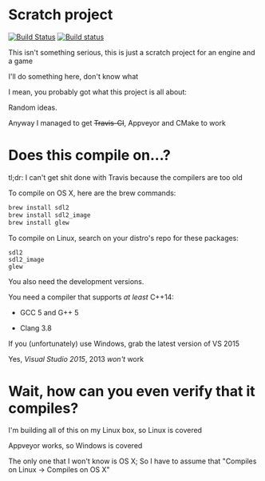 # Scratch project


[![Build Status](https://travis-ci.org/andry-dev/sdl-scratch.svg?branch=master)](https://travis-ci.org/andry-dev/sdl-scratch)
[![Build status](https://ci.appveyor.com/api/projects/status/norpt182g02fyqwc?svg=true)](https://ci.appveyor.com/project/andry-dev/sdl-scratch)

This isn't something serious, this is just a scratch project for an engine and a game

I'll do something here, don't know what

I mean, you probably got what this project is all about:

Random ideas.

Anyway I managed to get ~~Travis-CI~~, Appveyor and CMake to work

# Does this compile on...?

tl;dr: I can't get shit done with Travis because the compilers are too old

To compile on OS X, here are the brew commands:

``` bash
brew install sdl2
brew install sdl2_image
brew install glew
```

To compile on Linux, search on your distro's repo for these packages:

```
sdl2
sdl2_image
glew
```

You also need the development versions.

You need a compiler that supports *at least* C++14:

 * GCC 5 and G++ 5

 * Clang 3.8

If you (unfortunately) use Windows, grab the latest version of VS 2015

Yes, *Visual Studio 2015*, 2013 *won't* work

# Wait, how can you even verify that it compiles?

I'm building all of this on my Linux box, so Linux is covered

Appveyor works, so Windows is covered

The only one that I won't know is OS X; So I have to assume that "Compiles on Linux -> Compiles on OS X"
